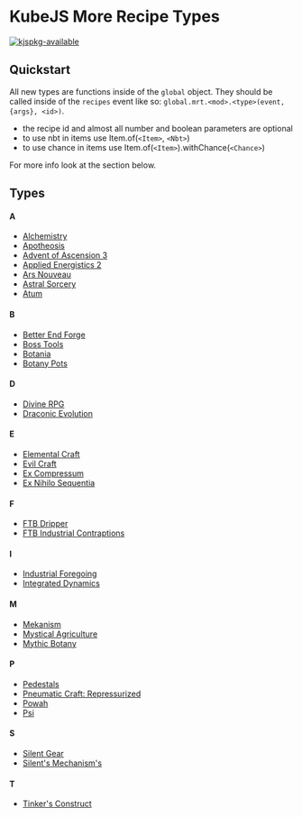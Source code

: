 
# KubeJS More Recipe Types

[![kjspkg-available](https://github-production-user-asset-6210df.s3.amazonaws.com/79367505/250114674-fb848719-d52e-471b-a6cf-2c0ea6729f1c.svg)](https://kjspkglookup.modernmodpacks.site/#more-recipe-types)

## Quickstart

All new types are functions inside of the `global` object. They should be called inside of the `recipes` event like so: `global.mrt.<mod>.<type>(event, {args}, <id>)`. 

- the recipe id and almost all number and boolean parameters are optional
- to use nbt in items use Item.of(`<Item>`, `<Nbt>`)
- to use chance in items use Item.of(`<Item>`).withChance(`<Chance>`)

For more info look at the section below.

## Types

#### A

- [Alchemistry](https://github.com/gcatkjspkgs/kubejs-more-recipe-types/blob/main/docs/alchemistry.md)
- [Apotheosis](https://github.com/gcatkjspkgs/kubejs-more-recipe-types/blob/main/docs/apotheosis.md)
- [Advent of Ascension 3](https://github.com/gcatkjspkgs/kubejs-more-recipe-types/blob/main/docs/aoa3.md)
- [Applied Energistics 2](https://github.com/gcatkjspkgs/kubejs-more-recipe-types/blob/main/docs/appliedenergistics2.md)
- [Ars Nouveau](https://github.com/gcatkjspkgs/kubejs-more-recipe-types/blob/main/docs/ars_nouveau.md)
- [Astral Sorcery](https://github.com/gcatkjspkgs/kubejs-more-recipe-types/blob/main/docs/astralsorcery.md)
- [Atum](https://github.com/gcatkjspkgs/kubejs-more-recipe-types/blob/main/docs/atum.md)

#### B

- [Better End Forge](https://github.com/gcatkjspkgs/kubejs-more-recipe-types/blob/main/docs/betterendforge.md)
- [Boss Tools](https://github.com/gcatkjspkgs/kubejs-more-recipe-types/blob/main/docs/boss_tools.md)
- [Botania](https://github.com/gcatkjspkgs/kubejs-more-recipe-types/blob/main/docs/botania.md)
- [Botany Pots](https://github.com/gcatkjspkgs/kubejs-more-recipe-types/blob/main/docs/botanypots.md)

#### D

- [Divine RPG](https://github.com/gcatkjspkgs/kubejs-more-recipe-types/blob/main/docs/divinerpg.md)
- [Draconic Evolution](https://github.com/gcatkjspkgs/kubejs-more-recipe-types/blob/main/docs/draconicevolution.md)

#### E

- [Elemental Craft](https://github.com/gcatkjspkgs/kubejs-more-recipe-types/blob/main/docs/elementalcraft.md)
- [Evil Craft](https://github.com/gcatkjspkgs/kubejs-more-recipe-types/blob/main/docs/evilcraft.md)
- [Ex Compressum](https://github.com/gcatkjspkgs/kubejs-more-recipe-types/blob/main/docs/excompressum.md)
- [Ex Nihilo Sequentia](https://github.com/gcatkjspkgs/kubejs-more-recipe-types/blob/main/docs/exnihilosequentia.md)

#### F

- [FTB Dripper](https://github.com/gcatkjspkgs/kubejs-more-recipe-types/blob/main/docs/ftbdripper.md)
- [FTB Industrial Contraptions](https://github.com/gcatkjspkgs/kubejs-more-recipe-types/blob/main/docs/ftbic.md)

#### I

- [Industrial Foregoing](https://github.com/gcatkjspkgs/kubejs-more-recipe-types/blob/main/docs/industrialforegoing.md)
- [Integrated Dynamics](https://github.com/gcatkjspkgs/kubejs-more-recipe-types/blob/main/docs/integrateddynamics.md)

#### M

- [Mekanism](https://github.com/gcatkjspkgs/kubejs-more-recipe-types/blob/main/docs/mekanism.md)
- [Mystical Agriculture](https://github.com/gcatkjspkgs/kubejs-more-recipe-types/blob/main/docs/mysticalagriculture.md)
- [Mythic Botany](https://github.com/gcatkjspkgs/kubejs-more-recipe-types/blob/main/docs/mythicbotany.md)

#### P

- [Pedestals](https://github.com/gcatkjspkgs/kubejs-more-recipe-types/blob/main/docs/pedestals.md)
- [Pneumatic Craft: Repressurized](https://github.com/gcatkjspkgs/kubejs-more-recipe-types/blob/main/docs/pneumaticcraft.md)
- [Powah](https://github.com/gcatkjspkgs/kubejs-more-recipe-types/blob/main/docs/powah.md)
- [Psi](https://github.com/gcatkjspkgs/kubejs-more-recipe-types/blob/main/docs/psi.md)

#### S

- [Silent Gear](https://github.com/gcatkjspkgs/kubejs-more-recipe-types/blob/main/docs/silentgear.md)
- [Silent's Mechanism's](https://github.com/gcatkjspkgs/kubejs-more-recipe-types/blob/main/docs/silents_mechanisms.md)

#### T

- [Tinker's Construct](https://github.com/gcatkjspkgs/kubejs-more-recipe-types/blob/main/docs/tconstruct.md)
